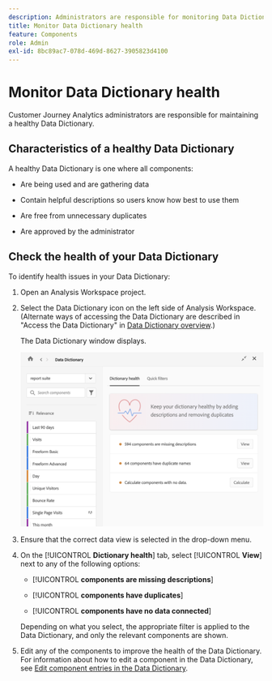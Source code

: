 ```yaml
---
description: Administrators are responsible for monitoring Data Dictionary health. This includes whether components are gathering data, are approved, contain descriptions, and are free from duplicates.
title: Monitor Data Dictionary health
feature: Components
role: Admin
exl-id: 8bc89ac7-078d-469d-8627-3905823d4100
---
```

# Monitor Data Dictionary health

Customer Journey Analytics administrators are responsible for maintaining a healthy Data Dictionary. 

## Characteristics of a healthy Data Dictionary

A healthy Data Dictionary is one where all components:

* Are being used and are gathering data

* Contain helpful descriptions so users know how best to use them

* Are free from unnecessary duplicates

* Are approved by the administrator

## Check the health of your Data Dictionary

To identify health issues in your Data Dictionary:

1. Open an Analysis Workspace project.

1. Select the Data Dictionary icon on the left side of Analysis Workspace. (Alternate ways of accessing the Data Dictionary are described in "Access the Data Dictionary" in [Data Dictionary overview](/help/components/data-dictionary/data-dictionary-overview.md).)

   The Data Dictionary window displays.

   ![Data Dictionary admin view](assets/data-dictionary-admin.png)

1. Ensure that the correct data view is selected in the drop-down menu.

1. On the [!UICONTROL **Dictionary health**] tab, select [!UICONTROL **View**] next to any of the following options:

   * [!UICONTROL **components are missing descriptions**]

   * [!UICONTROL **components have duplicates**]

   * [!UICONTROL **components have no data connected**]

   Depending on what you select, the appropriate filter is applied to the Data Dictionary, and only the relevant components are shown. 

1. Edit any of the components to improve the health of the Data Dictionary. For information about how to edit a component in the Data Dictionary, see [Edit component entries in the Data Dictionary](/help/components/data-dictionary/edit-entries-data-dictionary.md).
